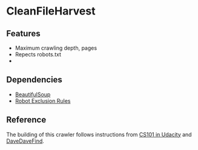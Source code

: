 CleanFileHarvest
================

## Features
- Maximum crawling depth, pages
- Repects robots.txt
- 


## Dependencies
- [BeautifulSoup](http://www.crummy.com/software/BeautifulSoup/)
- [Robot Exclusion Rules](http://nikitathespider.com/python/rerp/)

## Reference

The building of this crawler follows instructions from [CS101 in Udacity](https://www.udacity.com/course/viewer#!/c-cs101) and [DaveDaveFind](http://davedavefind.appspot.com/).

